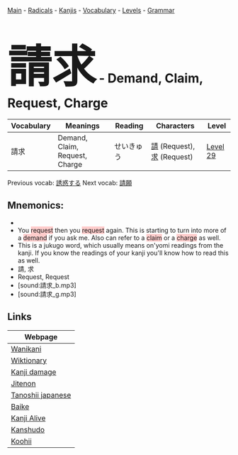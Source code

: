 <style> bigfont {font-size: 100px}</style>
[Main](../README.md) -
[Radicals](../radicals.md) -
[Kanjis](../kanjis.md) -
[Vocabulary](../vocabulary.md) -
[Levels](../levels.md) -
[Grammar](../grammar.md)
# <bigfont> 請求</bigfont> - Demand, Claim, Request, Charge 

| Vocabulary | Meanings | Reading | Characters | Level |
| --- | --- | --- | --- | --- |
| 請求 | Demand, Claim, Request, Charge | せいきゅう |  [請](../kanjis/請.md) (Request), [求](../kanjis/求.md) (Request) | [Level 29](../levels/wk_level29.md) |

Previous vocab: [誘惑する](誘惑する.md) Next vocab: [請願](請願.md) 

## Mnemonics:

* 
* You <span style="background-color:#ffcccb"> request</span> then you <span style="background-color:#ffcccb"> request</span> again. This is starting to turn into more of a <span style="background-color:#ffcccb"> demand</span> if you ask me. Also can refer to a <span style="background-color:#ffcccb"> claim</span> or a <span style="background-color:#ffcccb"> charge</span> as well.
* This is a jukugo word, which usually means on'yomi readings from the kanji. If you know the readings of your kanji you'll know how to read this as well.
* 請, 求
* Request, Request
* [sound:請求_b.mp3]
* [sound:請求_g.mp3]


## Links 

| Webpage |
| --- |
| [Wanikani          ](https://www.wanikani.com/kanji/請求) |
| [Wiktionary        ](https://en.wiktionary.org/wiki/請求) |
| [Kanji damage      ](http://www.kanjidamage.com/kanji/search?utf8=✓&q=請求) |
| [Jitenon           ](https://jitenon.com/kanji/請求) |
| [Tanoshii japanese ](https://www.tanoshiijapanese.com/dictionary/kanji.cfm?k=請求) |
| [Baike             ](https://baike.baidu.com/item/請求) |
| [Kanji Alive       ](https://app.kanjialive.com/請求) |
| [Kanshudo          ](https://www.kanshudo.com/searchmn?q=請求) |
| [Koohii            ](https://kanji.koohii.com/study/kanji/請求) |
